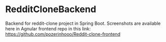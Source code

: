 # RedditCloneBackend
Backend for reddit-clone project in Spring Boot. Screenshots are available here in Agnular frontend repo in this link: https://github.com/pozerinhooo/Reddit-clone-frontend
